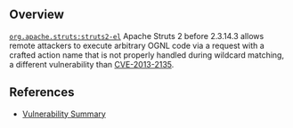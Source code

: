 ## Overview
[`org.apache.struts:struts2-el`](http://search.maven.org/#search%7Cga%7C1%7Ca%3A%22struts2-el%22)
Apache Struts 2 before 2.3.14.3 allows remote attackers to execute arbitrary OGNL code via a request with a crafted action name that is not properly handled during wildcard matching, a different vulnerability than [CVE-2013-2135](https://snyk.io/vuln/SNYK-JAVA-ORGAPACHESTRUTS-30048).

## References

- [Vulnerability Summary](http://struts.apache.org/docs/s2-015.html)
